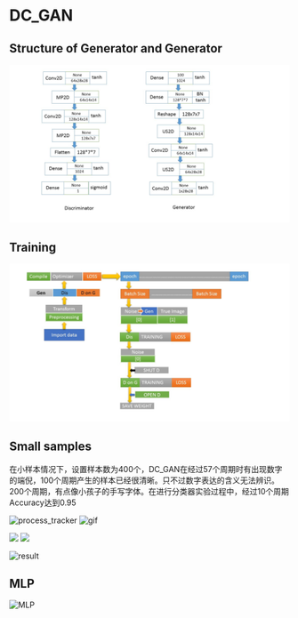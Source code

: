 # DC_GAN
##  Structure of Generator and Generator

![structure](https://github.com/DreamPurchaseZnz/DC_GAN/blob/master/STRUCTURE.JPG)

## Training

![train](https://github.com/DreamPurchaseZnz/DC_GAN/blob/master/Train%20Process.JPG)

## Small samples
在小样本情况下，设置样本数为400个，DC_GAN在经过57个周期时有出现数字的端倪，100个周期产生的样本已经很清晰。只不过数字表达的含义无法辨识。200个周期，有点像小孩子的手写字体。在进行分类器实验过程中，经过10个周期Accuracy达到0.95

![process_tracker](https://github.com/DreamPurchaseZnz/Picture/blob/master/process_train_loss.jpg)
![gif](https://github.com/DreamPurchaseZnz/Picture/blob/master/small.gif)

<img src="image1.https://github.com/DreamPurchaseZnz/Picture/blob/master/process_train_loss.jpg" width="425"/> <img src="https://github.com/DreamPurchaseZnz/Picture/blob/master/small.gif" width="100"/> 

![result](https://github.com/DreamPurchaseZnz/Picture/blob/master/generated_image.png)

## MLP
![MLP](https://github.com/DreamPurchaseZnz/Keras/blob/master/MLP.JPG)
